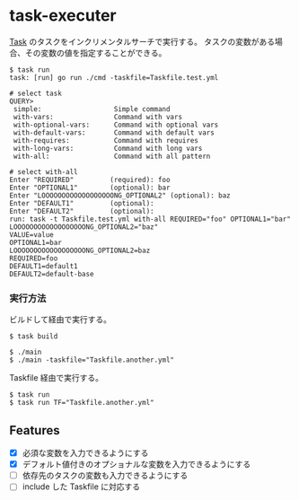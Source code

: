 # task-executer

[Task](https://taskfile.dev/) のタスクをインクリメンタルサーチで実行する。
タスクの変数がある場合、その変数の値を指定することができる。

```shell
$ task run
task: [run] go run ./cmd -taskfile=Taskfile.test.yml

# select task
QUERY>
 simple:                  Simple command                                                                                                                                                                                                                   
 with-vars:               Command with vars
 with-optional-vars:      Command with optional vars
 with-default-vars:       Command with default vars
 with-requires:           Command with requires
 with-long-vars:          Command with long vars
 with-all:                Command with all pattern

# select with-all
Enter "REQUIRED"         (required): foo
Enter "OPTIONAL1"        (optional): bar
Enter "LOOOOOOOOOOOOOOOOOONG_OPTIONAL2" (optional): baz
Enter "DEFAULT1"         (optional): 
Enter "DEFAULT2"         (optional): 
run: task -t Taskfile.test.yml with-all REQUIRED="foo" OPTIONAL1="bar" LOOOOOOOOOOOOOOOOOONG_OPTIONAL2="baz"
VALUE=value
OPTIONAL1=bar
LOOOOOOOOOOOOOOOOOONG_OPTIONAL2=baz
REQUIRED=foo
DEFAULT1=default1
DEFAULT2=default-base
```

### 実行方法

ビルドして経由で実行する。

```shell
$ task build

$ ./main
$ ./main -taskfile="Taskfile.another.yml"
```

Taskfile 経由で実行する。

```shell
$ task run
$ task run TF="Taskfile.another.yml"
```

## Features

- [x] 必須な変数を入力できるようにする
- [x] デフォルト値付きのオプショナルな変数を入力できるようにする
- [ ] 依存先のタスクの変数も入力できるようにする
- [ ] include した Taskfile に対応する
